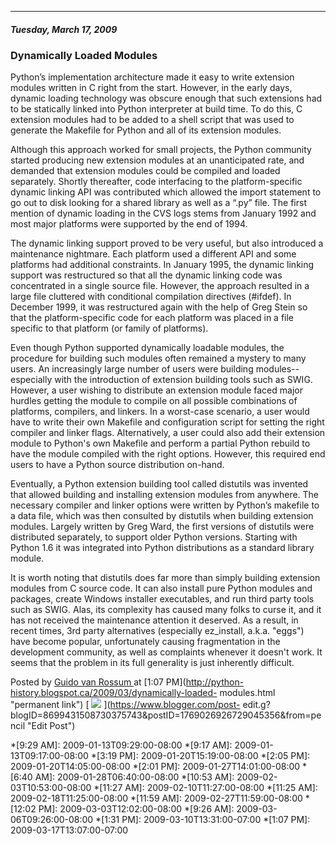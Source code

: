 

* * *

##### Tuesday, March 17, 2009

###  Dynamically Loaded Modules

Python’s implementation architecture made it easy to write extension modules
written in C right from the start. However, in the early days, dynamic loading
technology was obscure enough that such extensions had to be statically linked
into Python interpreter at build time. To do this, C extension modules had to
be added to a shell script that was used to generate the Makefile for Python
and all of its extension modules.  
  
Although this approach worked for small projects, the Python community started
producing new extension modules at an unanticipated rate, and demanded that
extension modules could be compiled and loaded separately. Shortly thereafter,
code interfacing to the platform-specific dynamic linking API was contributed
which allowed the import statement to go out to disk looking for a shared
library as well as a “.py” file. The first mention of dynamic loading in the
CVS logs stems from January 1992 and most major platforms were supported by
the end of 1994.  
  
The dynamic linking support proved to be very useful, but also introduced a
maintenance nightmare. Each platform used a different API and some platforms
had additional constraints. In January 1995, the dynamic linking support was
restructured so that all the dynamic linking code was concentrated in a single
source file. However, the approach resulted in a large file cluttered with
conditional compilation directives (#ifdef). In December 1999, it was
restructured again with the help of Greg Stein so that the platform-specific
code for each platform was placed in a file specific to that platform (or
family of platforms).  
  
Even though Python supported dynamically loadable modules, the procedure for
building such modules often remained a mystery to many users. An increasingly
large number of users were building modules--especially with the introduction
of extension building tools such as SWIG. However, a user wishing to
distribute an extension module faced major hurdles getting the module to
compile on all possible combinations of platforms, compilers, and linkers. In
a worst-case scenario, a user would have to write their own Makefile and
configuration script for setting the right compiler and linker flags.
Alternatively, a user could also add their extension module to Python's own
Makefile and perform a partial Python rebuild to have the module compiled with
the right options. However, this required end users to have a Python source
distribution on-hand.  
  
Eventually, a Python extension building tool called distutils was invented
that allowed building and installing extension modules from anywhere. The
necessary compiler and linker options were written by Python’s makefile to a
data file, which was then consulted by distutils when building extension
modules. Largely written by Greg Ward, the first versions of distutils were
distributed separately, to support older Python versions. Starting with Python
1.6 it was integrated into Python distributions as a standard library module.  
  
It is worth noting that distutils does far more than simply building extension
modules from C source code. It can also install pure Python modules and
packages, create Windows installer executables, and run third party tools such
as SWIG. Alas, its complexity has caused many folks to curse it, and it has
not received the maintenance attention it deserved. As a result, in recent
times, 3rd party alternatives (especially ez_install, a.k.a. "eggs") have
become popular, unfortunately causing fragmentation in the development
community, as well as complaints whenever it doesn't work. It seems that the
problem in its full generality is just inherently difficult.

Posted by  [ Guido van Rossum
](https://www.blogger.com/profile/12821714508588242516 "author profile") at
[1:07 PM](http://python-history.blogspot.ca/2009/03/dynamically-loaded-
modules.html "permanent link") [
![](https://resources.blogblog.com/img/icon18_edit_allbkg.gif)
](https://www.blogger.com/post-
edit.g?blogID=8699431508730375743&postID=1769026926729045356&from=pencil "Edit
Post")

  *[9:29 AM]: 2009-01-13T09:29:00-08:00
  *[9:17 AM]: 2009-01-13T09:17:00-08:00
  *[3:19 PM]: 2009-01-20T15:19:00-08:00
  *[2:05 PM]: 2009-01-20T14:05:00-08:00
  *[2:01 PM]: 2009-01-27T14:01:00-08:00
  *[6:40 AM]: 2009-01-28T06:40:00-08:00
  *[10:53 AM]: 2009-02-03T10:53:00-08:00
  *[11:27 AM]: 2009-02-10T11:27:00-08:00
  *[11:25 AM]: 2009-02-18T11:25:00-08:00
  *[11:59 AM]: 2009-02-27T11:59:00-08:00
  *[12:02 PM]: 2009-03-03T12:02:00-08:00
  *[9:26 AM]: 2009-03-06T09:26:00-08:00
  *[1:31 PM]: 2009-03-10T13:31:00-07:00
  *[1:07 PM]: 2009-03-17T13:07:00-07:00

